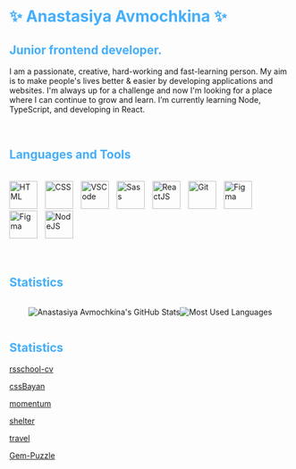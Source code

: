 <h1 style="color: #44AEFB;">✨ Anastasiya Avmochkina ✨</h1>
<h2 style="color: #44AEFB;">Junior frontend developer.</h2>

<p>
    I am a passionate, creative, hard-working and fast-learning person. My aim is to make people's lives better & easier by developing applications and websites. I'm always up for a challenge and now I'm looking for a place where I can continue to grow and learn. I’m currently learning   Node, TypeScript, and developing in React. 
</p>    
<br>

<h2 style="color: #44AEFB">Languages and Tools</h2>
<br>   
<!-- Icons Resources -->
<!-- https://devicon.dev/ -->
<div >
    <img  alt="HTML" height="50px" style="padding-right:10px;" src="https://cdn.jsdelivr.net/gh/devicons/devicon/icons/html5/html5-original.svg"/>
    <img  alt="CSS" height="50px" style="padding-right:10px;" src="https://cdn.jsdelivr.net/gh/devicons/devicon/icons/css3/css3-original.svg"/>
    <img  alt="VSCode" height="50px" style="padding-right:10px;" src="https://cdn.jsdelivr.net/gh/devicons/devicon/icons/javascript/javascript-plain.svg"/>
    <img  alt="Sass" height="50px" style="padding-right:10px;" src="https://cdn.jsdelivr.net/gh/devicons/devicon/icons/sass/sass-original.svg"/>
    <img  alt="ReactJS" height="50px" style="padding-right:10px;" src="https://cdn.jsdelivr.net/gh/devicons/devicon/icons/react/react-original.svg" />
    <img alt="Git" height="50px" style="padding-right:10px;"src="https://cdn.jsdelivr.net/gh/devicons/devicon/icons/git/git-original.svg" />
    <img  alt="Figma" height="50px" style="padding-right:10px;" src="https://cdn.jsdelivr.net/gh/devicons/devicon/icons/figma/figma-original.svg"/> 
    <img alt="Figma" height="50px" style="padding-right:10px;" src="https://cdn.jsdelivr.net/gh/devicons/devicon/icons/vscode/vscode-original.svg" />
    <img  alt="NodeJS" height="50px" style="padding-right:10px;" src="https://cdn.jsdelivr.net/gh/devicons/devicon/icons/nodejs/nodejs-original.svg"/>
</div>
<br>
<br>

<h2 style="color: #44AEFB">Statistics</h2>
<!-- Resources:  -->
<!-- Github & Languages Stats: https://github.com/anuraghazra/github-readme-stats --> 
<!-- Streak Stats: https://github.com/denvercoder1/github-readme-streak-stats -->
<!-- Change the value after ?username= to your GitHub username. -->
<div style="display:flex; align-items:center; justify-content:center;">

![Anastasiya Avmochkina's GitHub Stats](https://github-readme-stats.vercel.app/api?username=avmochkina&hide=stars&count_private=true&show_icons=true&theme=algolia&border_radius=20)

![Most Used Languages](https://github-readme-stats.vercel.app/api/top-langs/?username=avmochkina&layout=compact&show_icons=true&theme=algolia&border_radius=20)
</div>

<h2 style="color: #44AEFB"> Statistics</h2>

[rsschool-cv](https://avmochkina.github.io/CV/)

[cssBayan](https://anastan588.github.io/cssBayan/cssBayan/)

[momentum](https://avmochkina.github.io/momentum/)

[shelter](https://avmochkina.github.io/shelter/pages/main/index.html)

[travel](https://avmochkina.github.io/travel-preschool/travel/)

[Gem-Puzzle](https://avmochkina.github.io/Gem-Puzzle/)
